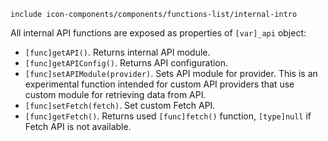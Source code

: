 `include icon-components/components/functions-list/internal-intro`

All internal API functions are exposed as properties of `[var]_api` object:

- `[func]getAPI()`. Returns internal API module.
- `[func]getAPIConfig()`. Returns API configuration.
- `[func]setAPIModule(provider)`. Sets API module for provider. This is an experimental function intended for custom API providers that use custom module for retrieving data from API.
- `[func]setFetch(fetch)`. Set custom Fetch API.
- `[func]getFetch()`. Returns used `[func]fetch()` function, `[type]null` if Fetch API is not available.

